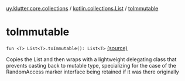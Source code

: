 [uy.klutter.core.collections](../index.md) / [kotlin.collections.List](index.md) / [toImmutable](.)


# toImmutable
`fun <T> List<T>.toImmutable(): List<T>` [(source)](https://github.com/kohesive/klutter/blob/master/core-jdk6/src/main/kotlin/uy/klutter/core/common/Immutable.kt#L222)

Copies the List and then wraps with a lightweight delegating class that prevents casting back to mutable type,
specializing for the case of the RandomAccess marker interface being retained if it was there originally


